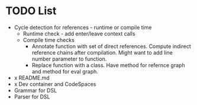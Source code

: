 # TODO List

* Cycle detection for references - runtime or compile time
  * Runtime check - add enter/leave context calls
  * Compile time checks
    * Annotate function with set of direct references. Compute indirect reference chains after compilation. Might want to add line number parameter to function.
    * Replace function with a class. Have method for refernce graph and method for eval graph.
* x README.md
* x Dev container and CodeSpaces
* Grammar for DSL
* Parser for DSL
